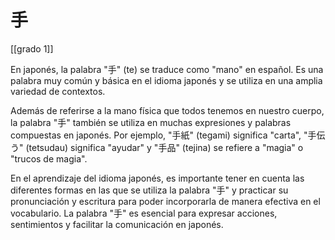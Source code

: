 # 手

[[grado 1]]

En japonés, la palabra "手" (te) se traduce como "mano" en español. Es una palabra muy común y básica en el idioma japonés y se utiliza en una amplia variedad de contextos.

Además de referirse a la mano física que todos tenemos en nuestro cuerpo, la palabra "手" también se utiliza en muchas expresiones y palabras compuestas en japonés. Por ejemplo, "手紙" (tegami) significa "carta", "手伝う" (tetsudau) significa "ayudar" y "手品" (tejina) se refiere a "magia" o "trucos de magia".

En el aprendizaje del idioma japonés, es importante tener en cuenta las diferentes formas en las que se utiliza la palabra "手" y practicar su pronunciación y escritura para poder incorporarla de manera efectiva en el vocabulario. La palabra "手" es esencial para expresar acciones, sentimientos y facilitar la comunicación en japonés.
